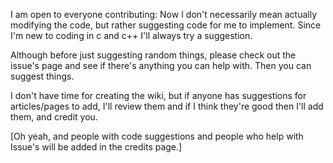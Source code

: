I am open to everyone contributing:
  Now I don't necessarily mean actually modifying the code, but rather suggesting code for me to implement. Since I'm new to coding in c
  and c++ I'll always try a suggestion.
  
  Although before just suggesting random things, please check out the issue's page and see if there's anything you can help with. Then you
  can suggest things.
  
I don't have time for creating the wiki, but if anyone has suggestions for articles/pages to add, I'll review them and if I think they're
good then I'll add them, and credit you.

[Oh yeah, and people with code suggestions and people who help with Issue's will be added in the credits page.]
